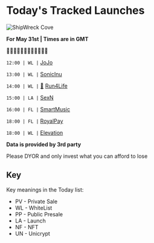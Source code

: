
# Today's Tracked Launches

![ShipWreck Cove](https://files.catbox.moe/24q2m5.jpg) 

**For May 31st | Times are in GMT**

🏴‍☠️🏴‍☠️🏴‍☠️🏴‍☠️🏴‍☠️🏴‍☠️

 `12:00 | WL |`  [JoJo](https://t.me/jojobnb_cn)

`13:00 | WL |`  [SonicInu](https://t.me/SonicInu_bsc)

`14:00 | WL |` [📲](https://www.pinksale.finance/#/launchpad/0xc5175b363763047D456ABCFEfD06198D6E32fEe0?chain=BSC) [Run4Life](https://t.me/run4lifeglobal)

`15:00 | LA |`  [SexN](https://t.me/SEXN_Official)

`16:00 | FL |`  [SmartMusic](https://t.me/SmartMusicListen2Earn)

`18:00 | FL |`  [RoyalPay](https://t.me/RoyaltyFinanceOfficial)

`18:00 | WL |`  [Elevation](https://t.me/ElevationToken)

**Data is provided by 3rd party**

Please DYOR and only invest what you can afford to lose

## Key
Key meanings in the Today list:

- PV - Private Sale
- WL - WhiteList
- PP - Public Presale
- LA - Launch
- NF - NFT
- UN - Unicrypt